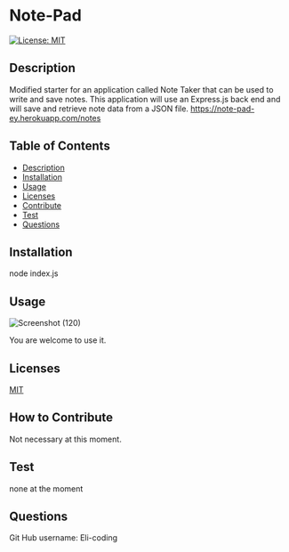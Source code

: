# Note-Pad

  [![License: MIT](https://img.shields.io/badge/License-MIT-yellow.svg)](https://opensource.org/licenses/MIT)
        
## Description
Modified starter for an application called Note Taker that can be used to write and save notes. This application will use an Express.js back end and will save and retrieve note data from a JSON file.
https://note-pad-ey.herokuapp.com/notes
## Table of Contents
* [Description](#description)
* [Installation](#installation)
* [Usage](#usage)
* [Licenses](#licenses)
* [Contribute](#contribute)
* [Test](#test)
* [Questions](#questions)


## Installation

node index.js

## Usage

![Screenshot (120)](https://user-images.githubusercontent.com/80432031/156679972-2c173845-a36f-4544-b337-2cabb82bd1fb.png)

You are welcome to use it.

## Licenses

[MIT](https://choosealicense.com/licenses/mit/)

## How to Contribute

Not necessary at this moment.

## Test
none at the moment

## Questions
 
Git Hub username:
Eli-coding
